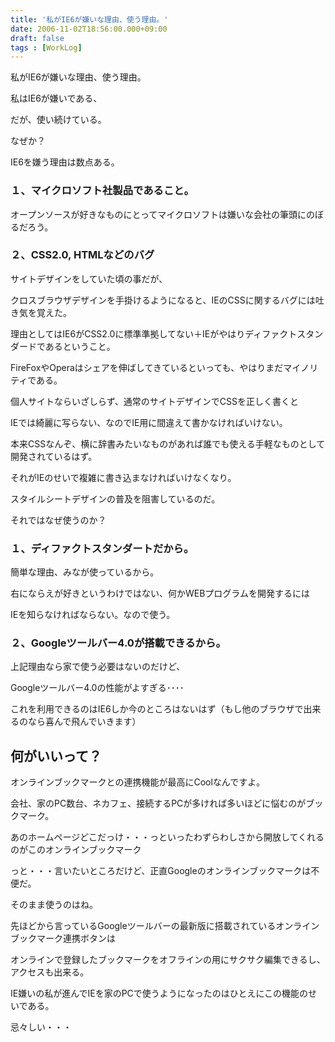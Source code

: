 ```yaml
---
title: '私がIE6が嫌いな理由、使う理由。'
date: 2006-11-02T18:56:00.000+09:00
draft: false
tags : [WorkLog]
---
```


私がIE6が嫌いな理由、使う理由。

私はIE6が嫌いである、

だが、使い続けている。

なぜか？

IE6を嫌う理由は数点ある。

### １、マイクロソフト社製品であること。

オープンソースが好きなものにとってマイクロソフトは嫌いな会社の筆頭にのぼるだろう。

### ２、CSS2.0, HTMLなどのバグ

サイトデザインをしていた頃の事だが、

クロスブラウザデザインを手掛けるようになると、IEのCSSに関するバグには吐き気を覚えた。

理由としてはIE6がCSS2.0に標準準拠してない＋IEがやはりディファクトスタンダードであるということ。

FireFoxやOperaはシェアを伸ばしてきているといっても、やはりまだマイノリティである。

個人サイトならいざしらず、通常のサイトデザインでCSSを正しく書くと

IEでは綺麗に写らない、なのでIE用に間違えて書かなければいけない。

本来CSSなんぞ、横に辞書みたいなものがあれば誰でも使える手軽なものとして開発されているはず。

それがIEのせいで複雑に書き込まなければいけなくなり。

スタイルシートデザインの普及を阻害しているのだ。

それではなぜ使うのか？

### １、ディファクトスタンダートだから。

簡単な理由、みなが使っているから。

右にならえが好きというわけではない、何かWEBプログラムを開発するには

IEを知らなければならない。なので使う。

### ２、Googleツールバー4.0が搭載できるから。

上記理由なら家で使う必要はないのだけど、

Googleツールバー4.0の性能がよすぎる････

これを利用できるのはIE6しか今のところはないはず（もし他のブラウザで出来るのなら喜んで飛んでいきます）

何がいいって？
-------

オンラインブックマークとの連携機能が最高にCoolなんですよ。

会社、家のPC数台、ネカフェ、接続するPCが多ければ多いほどに悩むのがブックマーク。

あのホームページどこだっけ・・・っといったわずらわしさから開放してくれるのがこのオンラインブックマーク

っと・・・言いたいところだけど、正直Googleのオンラインブックマークは不便だ。

そのまま使うのはね。

先ほどから言っているGoogleツールバーの最新版に搭載されているオンラインブックマーク連携ボタンは

オンラインで登録したブックマークをオフラインの用にサクサク編集できるし、アクセスも出来る。

IE嫌いの私が進んでIEを家のPCで使うようになったのはひとえにこの機能のせいである。

忌々しい・・・